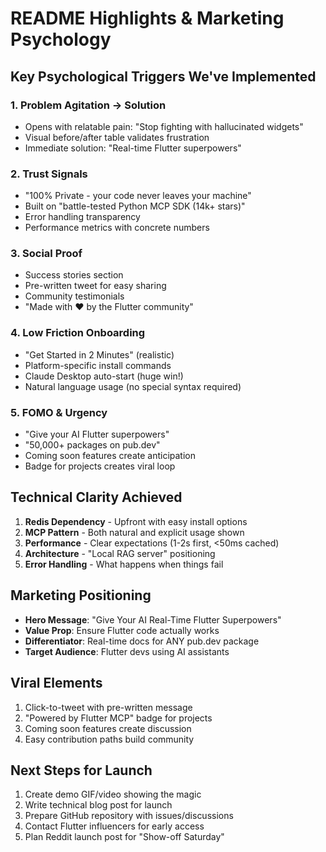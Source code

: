 # README Highlights & Marketing Psychology

## Key Psychological Triggers We've Implemented

### 1. **Problem Agitation → Solution**
- Opens with relatable pain: "Stop fighting with hallucinated widgets"
- Visual before/after table validates frustration
- Immediate solution: "Real-time Flutter superpowers"

### 2. **Trust Signals**
- "100% Private - your code never leaves your machine"
- Built on "battle-tested Python MCP SDK (14k+ stars)"
- Error handling transparency
- Performance metrics with concrete numbers

### 3. **Social Proof**
- Success stories section
- Pre-written tweet for easy sharing
- Community testimonials
- "Made with ❤️ by the Flutter community"

### 4. **Low Friction Onboarding**
- "Get Started in 2 Minutes" (realistic)
- Platform-specific install commands
- Claude Desktop auto-start (huge win!)
- Natural language usage (no special syntax required)

### 5. **FOMO & Urgency**
- "Give your AI Flutter superpowers"
- "50,000+ packages on pub.dev"
- Coming soon features create anticipation
- Badge for projects creates viral loop

## Technical Clarity Achieved

1. **Redis Dependency** - Upfront with easy install options
2. **MCP Pattern** - Both natural and explicit usage shown
3. **Performance** - Clear expectations (1-2s first, <50ms cached)
4. **Architecture** - "Local RAG server" positioning
5. **Error Handling** - What happens when things fail

## Marketing Positioning

- **Hero Message**: "Give Your AI Real-Time Flutter Superpowers"
- **Value Prop**: Ensure Flutter code actually works
- **Differentiator**: Real-time docs for ANY pub.dev package
- **Target Audience**: Flutter devs using AI assistants

## Viral Elements

1. Click-to-tweet with pre-written message
2. "Powered by Flutter MCP" badge for projects
3. Coming soon features create discussion
4. Easy contribution paths build community

## Next Steps for Launch

1. Create demo GIF/video showing the magic
2. Write technical blog post for launch
3. Prepare GitHub repository with issues/discussions
4. Contact Flutter influencers for early access
5. Plan Reddit launch post for "Show-off Saturday"